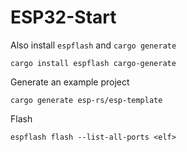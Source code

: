 # ESP32-Start

Also install `espflash` and `cargo generate`

```
cargo install espflash cargo-generate
```

Generate an example project

```
cargo generate esp-rs/esp-template
```

Flash

```
espflash flash --list-all-ports <elf>
```
